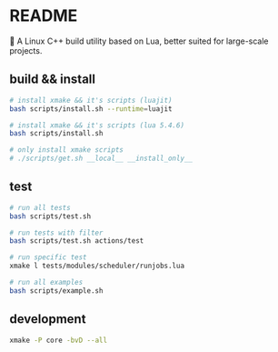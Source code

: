 # README

🌟 A Linux C++ build utility based on Lua, better suited for large-scale projects.

## build && install

```bash
# install xmake && it's scripts (luajit)
bash scripts/install.sh --runtime=luajit

# install xmake && it's scripts (lua 5.4.6)
bash scripts/install.sh

# only install xmake scripts
# ./scripts/get.sh __local__ __install_only__
```

## test

```bash
# run all tests
bash scripts/test.sh

# run tests with filter
bash scripts/test.sh actions/test

# run specific test
xmake l tests/modules/scheduler/runjobs.lua

# run all examples
bash scripts/example.sh
```

## development

```bash
xmake -P core -bvD --all
```
